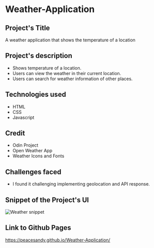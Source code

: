 # Weather-Application

## Project's Title

A weather application that shows the temperature of a location

## Project's description

* Shows temperature of a location.
* Users can view the weather in their current location.
* Users can search for weather information of other places.

## Technologies used

* HTML
* CSS
* Javascript

## Credit

* Odin Project
* Open Weather App
* Weather Icons and Fonts

## Challenges faced

* I found it challenging implementing geolocation and API response.


## Snippet of the Project's UI

![Weather snippet](https://user-images.githubusercontent.com/78281826/195096096-cb248104-b6b7-4ae7-8c83-9d5d8d4db9a2.jpg)

## Link to Github Pages

https://peacesandy.github.io/Weather-Application/

